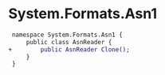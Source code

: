 # System.Formats.Asn1

``` diff
 namespace System.Formats.Asn1 {
     public class AsnReader {
+        public AsnReader Clone();
     }
 }
```

